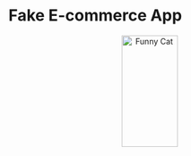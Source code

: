 # Fake E-commerce App

<p align="center">
    <img src="https://tmpfiles.org/dl/16444205/demo.gif" alt="Funny Cat" width="100" height="200">
</p>
